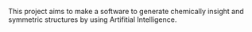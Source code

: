 This project aims to make a software to generate chemically insight and symmetric structures by using Artifitial Intelligence.
